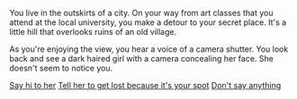 You live in the outskirts of a city. On your way from art classes that you attend at the local university, you make a detour to your secret place. It's a little hill that overlooks ruins of an old village.

As you're enjoying the view, you hear a voice of a camera shutter. You look back and see a dark haired girl with a camera concealing her face. She doesn't seem to notice you.

[Say hi to her](say-hi/say-hi.md)
[Tell her to get lost because it's your spot](say-hi/say-hi.md)
[Don't say anything](say-nothing/say-nothing.md)
